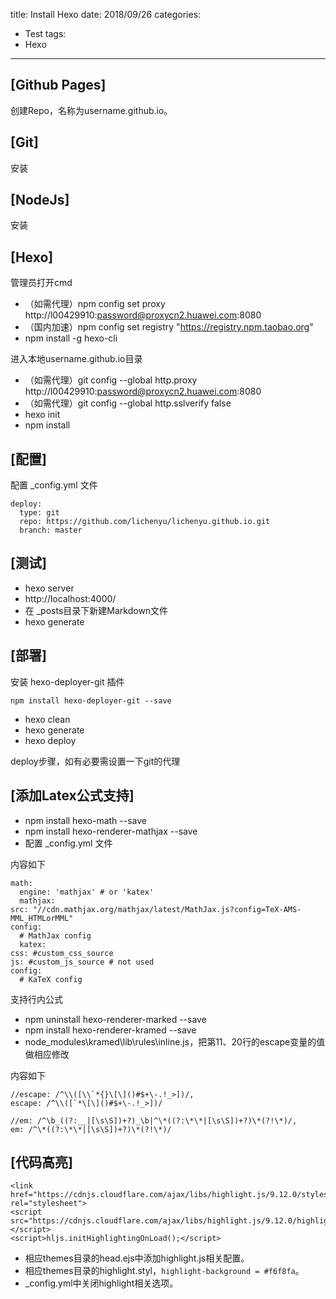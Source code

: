 title: Install Hexo
date: 2018/09/26
categories:
- Test
tags:
- Hexo
---


## [Github Pages] ##

创建Repo，名称为username.github.io。

## [Git] ##

安装

## [NodeJs] ##

安装

## [Hexo] ##

管理员打开cmd

- （如需代理）npm config set proxy http://l00429910:password@proxycn2.huawei.com:8080
- （国内加速）npm config set registry "https://registry.npm.taobao.org"
- npm install -g hexo-cli

进入本地username.github.io目录

- （如需代理）git config --global http.proxy http://l00429910:password@proxycn2.huawei.com:8080
- （如需代理）git config --global http.sslverify false
- hexo init
- npm install

## [配置] ##

配置 _config.yml 文件

    deploy:
      type: git
      repo: https://github.com/lichenyu/lichenyu.github.io.git
      branch: master

## [测试] ##

- hexo server
- http://localhost:4000/
- 在 _posts目录下新建Markdown文件
- hexo generate

## [部署] ##

安装 hexo-deployer-git 插件

	npm install hexo-deployer-git --save

- hexo clean
- hexo generate
- hexo deploy

deploy步骤，如有必要需设置一下git的代理

## [添加Latex公式支持] ##

- npm install hexo-math --save
- npm install hexo-renderer-mathjax --save
- 配置 _config.yml 文件

内容如下

    math:
      engine: 'mathjax' # or 'katex'
      mathjax:
    src: "//cdn.mathjax.org/mathjax/latest/MathJax.js?config=TeX-AMS-MML_HTMLorMML"
    config:
      # MathJax config
      katex:
    css: #custom_css_source
    js: #custom_js_source # not used
    config:
      # KaTeX config

支持行内公式

 - npm uninstall hexo-renderer-marked --save
 - npm install hexo-renderer-kramed --save
 - node_modules\kramed\lib\rules\inline.js，把第11、20行的escape变量的值做相应修改

内容如下

    //escape: /^\\([\\`*{}\[\]()#$+\-.!_>])/,
    escape: /^\\([`*\[\]()#$+\-.!_>])/

    //em: /^\b_((?:__|[\s\S])+?)_\b|^\*((?:\*\*|[\s\S])+?)\*(?!\*)/,
    em: /^\*((?:\*\*|[\s\S])+?)\*(?!\*)/

## [代码高亮] ##

    <link href="https://cdnjs.cloudflare.com/ajax/libs/highlight.js/9.12.0/styles/github.min.css" rel="stylesheet">
    <script src="https://cdnjs.cloudflare.com/ajax/libs/highlight.js/9.12.0/highlight.min.js"></script>
    <script>hljs.initHighlightingOnLoad();</script>

- 相应themes目录的head.ejs中添加highlight.js相关配置。
- 相应themes目录的highlight.styl，`highlight-background = #f6f8fa`。
- _config.yml中关闭highlight相关选项。

